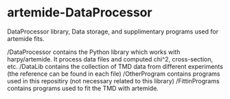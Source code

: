 # artemide-DataProcessor
DataProcessor library, Data storage, and supplimentary programs used for artemide fits.

/DataProcessor 
  contains the Python library which works with harpy/artemide. It process data files and computed chi^2, cross-section, etc.
/DataLib
  contains the collection of TMD data from different experiments (the reference can be found in each file)
/OtherProgram
  contains programs used in this repositiry (not necessary related to this library)
/FittinPrograms
  contains programs used to fit the TMD with artemide.
